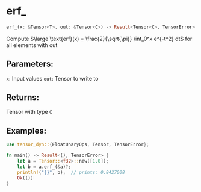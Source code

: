 # erf_
```rust
erf_(x: &Tensor<T>, out: &Tensor<C>) -> Result<Tensor<C>, TensorError>
```
Compute $\large \text{erf}(x) = \frac{2}{\sqrt{\pi}} \int_0^x e^{-t^2} dt$ for all elements with out

## Parameters:
`x`: Input values
`out`: Tensor to write to

## Returns:
Tensor with type `C`

## Examples:
```rust
use tensor_dyn::{FloatUnaryOps, Tensor, TensorError};

fn main() -> Result<(), TensorError> {
    let a = Tensor::<f32>::new([1.0]);
    let b = a.erf_(&a)?;
    println!("{}", b);  // prints: 0.8427008
    Ok(())
}
```
